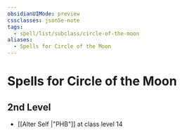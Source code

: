 ```yaml
---
obsidianUIMode: preview
cssclasses: json5e-note
tags:
  - spell/list/subclass/circle-of-the-moon
aliases:
  - Spells for Circle of the Moon
---
```

# Spells for Circle of the Moon

## 2nd Level

- [[Alter Self \|"PHB"]] at class level 14
